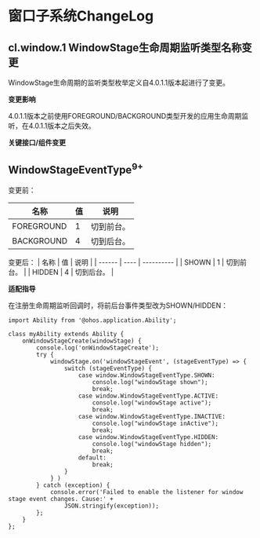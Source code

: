 # 窗口子系统ChangeLog

## cl.window.1 WindowStage生命周期监听类型名称变更

WindowStage生命周期的监听类型枚举定义自4.0.1.1版本起进行了变更。

**变更影响**

4.0.1.1版本之前使用FOREGROUND/BACKGROUND类型开发的应用生命周期监听，在4.0.1.1版本之后失效。

**关键接口/组件变更**

##  WindowStageEventType<sup>9+</sup>

变更前：

| 名称       | 值   | 说明       |
| ---------- | ---- | ---------- |
| FOREGROUND | 1    | 切到前台。 |
| BACKGROUND | 4    | 切到后台。 |

变更后：
| 名称   | 值   | 说明       |
| ------ | ---- | ---------- |
| SHOWN  | 1    | 切到前台。 |
| HIDDEN | 4    | 切到后台。 |

**适配指导**

在注册生命周期监听回调时，将前后台事件类型改为SHOWN/HIDDEN：

```
import Ability from '@ohos.application.Ability';

class myAbility extends Ability {
    onWindowStageCreate(windowStage) {
        console.log('onWindowStageCreate');
        try {
            windowStage.on('windowStageEvent', (stageEventType) => {
                switch (stageEventType) {
                    case window.WindowStageEventType.SHOWN:
                        console.log("windowStage shown");
                        break;
                    case window.WindowStageEventType.ACTIVE:
                        console.log("windowStage active");
                        break;
                    case window.WindowStageEventType.INACTIVE:
                        console.log("windowStage inActive");
                        break;
                    case window.WindowStageEventType.HIDDEN:
                        console.log("windowStage hidden");
                        break;
                    default:
                        break;
                }
        	} )
        } catch (exception) {
            console.error('Failed to enable the listener for window stage event changes. Cause:' +
                JSON.stringify(exception));
        };
    }
};
```

